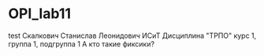# OPI_lab11
test
Скалкович Станислав Леонидович
ИСиТ
Дисциплина "ТРПО"
курс 1, группа 1, подгруппа 1
А кто такие фиксики?